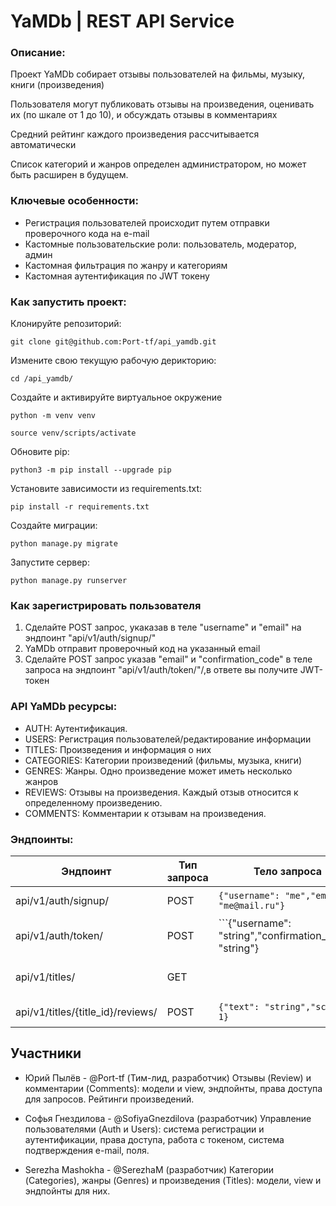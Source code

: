 # YaMDb | REST API Service 

### Описание:
Проект YaMDb собирает отзывы пользователей на фильмы, музыку, книги (произведения)

Пользователя могут публиковать отзывы на произведения, оценивать их (по шкале от 1 до 10), и обсуждать отзывы в комментариях

Средний рейтинг каждого произведения рассчитывается автоматически

Список категорий и жанров определен администратором, но может быть расширен в будущем.

### Ключевые особенности:
- Регистрация пользователей происходит путем отправки проверочного кода на e-mail
- Кастомные пользовательские роли: пользователь, модератор, админ
- Кастомная фильтрация по жанру и категориям
- Кастомная аутентификация по JWT токену

### Как запустить проект:

Клонируйте репозиторий:
```
git clone git@github.com:Port-tf/api_yamdb.git
```

Измените свою текущую рабочую дерикторию:
```
cd /api_yamdb/
```

Создайте и активируйте виртуальное окружение

```
python -m venv venv
```

```
source venv/scripts/activate
```

Обновите pip:
```
python3 -m pip install --upgrade pip
```

Установите зависимости из requirements.txt:

```
pip install -r requirements.txt
```

Создайте миграции:

```
python manage.py migrate
```
Запустите сервер:

```
python manage.py runserver
```



### Как зарегистрировать пользователя
1. Сделайте POST запрос, укаказав в теле "username" и "email" на эндпоинт "api/v1/auth/signup/"
2. YaMDb отправит проверочный код на указанный email 
3. Сделайте POST запрос указав "email" и "confirmation_code" в теле запроса на эндпоинт  "api/v1/auth/token/"/,в ответе вы получите JWT-токен


### API YaMDb ресурсы:
- AUTH: Аутентификация.
- USERS: Регистрация пользователей/редактирование информации
- TITLES: Произведения и информация о них
- CATEGORIES: Категории произведений (фильмы, музыка, книги)
- GENRES: Жанры. Одно произведение может иметь несколько жанров
- REVIEWS: Отзывы на произведения. Каждый отзыв относится к определенному произведению.
- COMMENTS: Комментарии к отзывам на произведения.


### Эндпоинты:

| Эндпоинт                                   |Тип запроса | Тело запроса                                                  | Ответ           | Комментарий               |
|--------------------------------------------|----------------|-------------------------------------------------------|--------------------|-----------------------|
|api/v1/auth/signup/                         |POST            |```{"username": "me","email": "me@mail.ru"}```         | Информация о пользователе |                |
|api/v1/auth/token/                          |POST            |```{"username": "string","confirmation_code": "string"}|``` {"token":eyJ0eXOi}```|                  |
|api/v1/titles/                              |GET             |                                                       |Список произведения    |Показать список произведений    |
|api/v1/titles/{title_id}/reviews/           |POST            |```{"text": "string","score": 1}```                    |Информация об отзывах     |Разместить отзыв|



## Участники 
- Юрий Пылёв - @Port-tf (Тим-лид, разработчик) 
Отзывы (Review) и комментарии (Comments): модели и view, эндпойнты, права доступа для запросов. Рейтинги произведений.

- Софья Гнездилова - @SofiyaGnezdilova (разработчик)
Управление пользователями (Auth и Users): система регистрации и аутентификации, права доступа, работа с токеном, система подтверждения e-mail, поля.

- Serezha Mashokha - @SerezhaM (разработчик)
Категории (Categories), жанры (Genres) и произведения (Titles): модели, view и эндпойнты для них.


